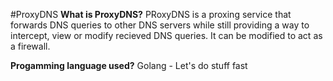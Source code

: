 #ProxyDNS
**What is ProxyDNS?**
PRoxyDNS is a proxing service that forwards DNS queries to other DNS servers while still providing a way to intercept, view or modify recieved DNS queries. It can be modified to act as a firewall.

**Progamming language used?**
Golang - Let's do stuff fast

